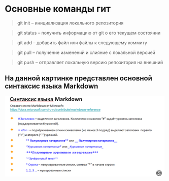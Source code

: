 # Основные команды гит

>git init – инициализация локального репозитория

>git status – получить информацию от git о его текущем состоянии

>git add – добавить файл или файлы к следующему коммиту

>git pull – получение изменений и слияние с локальной версией

>git push – отправляет локальную версию репозитория на внешний


## На данной картинке представлен основной синтаксис языка Markdown ##
![](Markdown.jpeg)